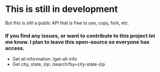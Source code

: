 <h1>This is still in development</h1>
<p>But this is still a public API that is free to use, copy, fork, etc.</p>

<h3>If you find any issues, or want to contribute to this project let me know. I plan to leave this open-source so everyone has access.</h3>

<ul>
    <li>Get all information: /get-all-info</li>
    <li>Get city, state, zip: /search?by=city-state-zip</li>
</ul>